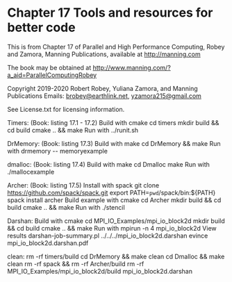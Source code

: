 # Chapter 17 Tools and resources for better code
This is from Chapter 17 of Parallel and High Performance Computing, Robey and Zamora,
Manning Publications, available at http://manning.com

The book may be obtained at
   http://www.manning.com/?a_aid=ParallelComputingRobey

Copyright 2019-2020 Robert Robey, Yuliana Zamora, and Manning Publications
Emails: brobey@earthlink.net, yzamora215@gmail.com

See License.txt for licensing information.

Timers: (Book: listing 17.1 - 17.2)
   Build with cmake
      cd timers
      mkdir build && cd build
      cmake .. && make
   Run with
      ../runit.sh

DrMemory: (Book: listing 17.3)
   Build with make
      cd DrMemory && make
   Run with
      drmemory -- memoryexample

dmalloc: (Book: listing 17.4)
   Build with make
      cd Dmalloc
      make
   Run with
      ./mallocexample

Archer: (Book: listing 17.5)
   Install with spack
      git clone https://github.com/spack/spack.git
      export PATH=`pwd`/spack/bin:${PATH}
      spack install archer
   Build example with cmake
      cd Archer
      mkdir build && cd build
      cmake .. && make
   Run with
      ./stencil

Darshan:
   Build with cmake
      cd MPI_IO_Examples/mpi_io_block2d
      mkdir build && cd build
      cmake .. && make
   Run with
      mpirun -n 4 mpi_io_block2d
   View results
      darshan-job-summary.pl ../../../mpi_io_block2d.darshan
      evince mpi_io_block2d.darshan.pdf

clean:
	rm -rf timers/build
	cd DrMemory && make clean
	cd Dmalloc && make clean
	rm -rf spack && rm -rf Archer/build
	rm -rf MPI_IO_Examples/mpi_io_block2d/build mpi_io_block2d.darshan
